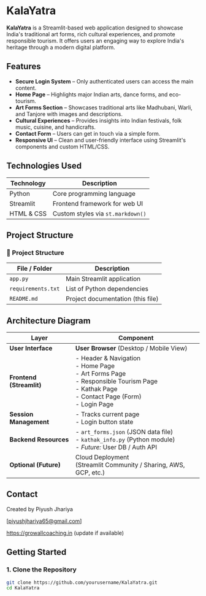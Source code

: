 # KalaYatra 

**KalaYatra** is a Streamlit-based web application designed to showcase India's traditional art forms, rich cultural experiences, and promote responsible tourism. It offers users an engaging way to explore India's heritage through a modern digital platform.

##  Features

-  **Secure Login System** – Only authenticated users can access the main content.
-  **Home Page** – Highlights major Indian arts, dance forms, and eco-tourism.
-  **Art Forms Section** – Showcases traditional arts like Madhubani, Warli, and Tanjore with images and descriptions.
-  **Cultural Experiences** – Provides insights into Indian festivals, folk music, cuisine, and handicrafts.
-  **Contact Form** – Users can get in touch via a simple form.
-  **Responsive UI** – Clean and user-friendly interface using Streamlit's components and custom HTML/CSS.

##  Technologies Used

| Technology     | Description                            |
|----------------|----------------------------------------|
| Python         | Core programming language              |
| Streamlit      | Frontend framework for web UI          |
| HTML & CSS     | Custom styles via `st.markdown()`      |


##  Project Structure

### 📁 Project Structure

| File / Folder         | Description                                |
|-----------------------|--------------------------------------------|
| `app.py`              | Main Streamlit application                 |
| `requirements.txt`    | List of Python dependencies                |
| `README.md`           | Project documentation (this file)         |


## Architecture Diagram

| **Layer**                | **Component**                                                                                                                                                 |
| ------------------------ | ------------------------------------------------------------------------------------------------------------------------------------------------------------- |
| **User Interface**       | **User Browser** (Desktop / Mobile View)                                                                                                                      |
| **Frontend (Streamlit)** | - Header & Navigation  <br> - Home Page <br> - Art Forms Page <br> - Responsible Tourism Page <br> - Kathak Page <br> - Contact Page (Form) <br> - Login Page |
| **Session Management**   | - Tracks current page  <br> - Login button state                                                                                                              |
| **Backend Resources**    | - `art_forms.json` (JSON data file) <br> - `kathak_info.py` (Python module) <br> - *Future:* User DB / Auth API                                               |
| **Optional (Future)**    | Cloud Deployment <br> (Streamlit Community / Sharing, AWS, GCP, etc.)                                                                                         |


## Contact 

Created by Piyush Jhariya

[piyushjhariya65@gmail.com]

https://growallcoaching.in (update if available)

##  Getting Started

### 1. Clone the Repository

```bash
git clone https://github.com/yourusername/KalaYatra.git
cd KalaYatra



